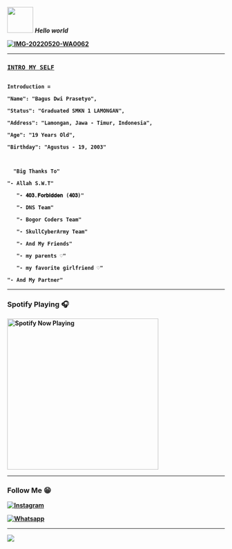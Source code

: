 
<img src="https://media0.giphy.com/media/Wj7lNjMNDxSmc/200.webp?cid=ecf05e47gol7hyzftrdpoaar8lchrj2uzbzs0qoz3xgzv14o&rid=200.webp" width="60"> <em><b>Hello world </em>


<p align="center">

<a href="https://ibb.co/q7cNzBf"><img src="https://i.ibb.co/q7cNzBf/IMG-20220520-WA0062.jpg" alt="IMG-20220520-WA0062" border="0"></a>
</p>
  
_______
  
### [`INTRO MY SELF`](https://wa.me/6285773495857)

```

Introduction =

"Name": "Bagus Dwi Prasetyo",

"Status": "Graduated SMKN 1 LAMONGAN",

"Address": "Lamongan, Jawa - Timur, Indonesia",

"Age": "19 Years Old",

"Birthday": "Agustus - 19, 2003"

   

  "Big Thanks To"

"- Allah S.W.T"

   "- 𝟒𝟎𝟑.𝐅𝐨𝐫𝐛𝐢𝐝𝐝𝐞𝐧 (𝟒𝟎𝟑)"

   "- DNS Team"
   
   "- Bogor Coders Team"
  
   "- SkullCyberArmy Team"
  
   "- And My Friends"
   
   "- my parents ♡"
   
   "- my favorite girlfriend ♡"

"- And My Partner"

```

_____

### Spotify Playing 🎧

<p align="center">

  <a href="https://open.spotify.com/user/hbv7yzic965h9y82w194av0cz" target="_blank"><img src="https://now-playing-on-spotify.vercel.app/api/spotify" alt="Spotify Now Playing" width="350"/></a>

</p>

------

### Follow Me 😁
<a href="https://www.instagram.com/bgusdwiprsty_" target="_blank"><img src="https://img.shields.io/badge/Instagram-%23E4405F.svg?&style=flat-square&logo=instagram&logoColor=white" alt="Instagram"></a>

<a href="https://wa.me/6285773495857" target="_blank"><img src="https://img.shields.io/badge/Whatsapp-%808080.svg?&style=flat-square&logo=Whatsapp&logoColor=white" alt="Whatsapp"></a>

  _____
  
  <a href="https://github.com/Sayangkuhhh"><img src="https://github-readme-stats.vercel.app/api?username=sayangkuhhh&bg_color=30,e96443,904e95&title_color=fff&text_color=fff&icon_color=fff&hide_border=true&show_icons=true" /></a>


